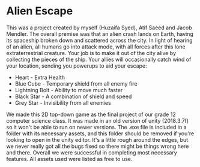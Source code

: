 # Alien Escape
This was a project created by myself (Huzaifa Syed), Atif Saeed and Jacob Mendler. 
The overall premise was that an alien crash lands on Earth, having its spaceship broken down 
and scattered across the city. In light of hearing of an alien, all humans go into attack mode, 
with all forces after this lone extraterrestrial creature. Your job is to make it out of the city
alive by collecting the pieces of the ship. Your allies will occasionally catch wind of your 
location, sending you powerups to aid your escape:

- Heart - Extra Health
- Blue Cube - Temporary shield from all enemy fire
- Lightning Bolt - Ability to move much faster
- Black Star - A combination of shield and speed
- Grey Star - Invisibility from all enemies

We made this 2D top-down game as the final project of our grade 12 computer science class.
It was made in an old version of unity (2018.3.7f) so it won't be able to run on newer versions.
The .exe file is included in a folder with its necessary assets, and this folder should be removed
if you're looking to open in the unity editor. It's a little rough around the edges, but we never 
really got all the bugs fixed so there might be things wrong here and there. Overall we were successful 
in completing most necessary features. All assets used were listed as free to use.
